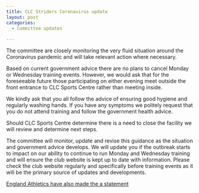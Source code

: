 ```yaml
---
title: CLC Striders Coronavirus update
layout: post
categories:
  - Committee updates
  
---
```


The committee are closely monitoring the very fluid situation around the Coronavirus pandemic and will take relevant action where necessary.

Based on current government advice there are no plans to cancel Monday or Wednesday training events. However, we would ask that for the foreseeable future those participating on either evening meet outside the front entrance to CLC Sports Centre rather than meeting inside.

We kindly ask that you all follow the advice of ensuring good hygiene and regularly washing hands. If you have any symptoms we politely request that you do not attend training and follow the government health advice.

Should CLC Sports Centre determine there is a need to close the facility we will review and determine next steps.

The committee will monitor, update and revise this guidance as the situation and government advice develops. We will update you if the outbreak starts to impact on our ability to continue to run Monday and Wednesday training and will ensure the club website is kept up to date with information. Please check the club website regularly and specifically before training events as it will be the primary source of updates and developments.

[England Athletics have also made the a statement](https://www.englandathletics.org/athletics-and-running/news/coronavirus-statement/)